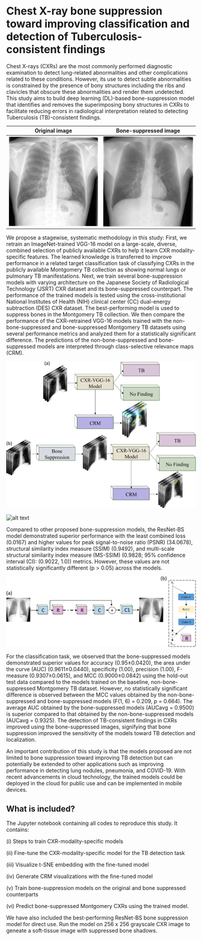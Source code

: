 # Chest X-ray bone suppression toward improving classification and detection of Tuberculosis-consistent findings

Chest X-rays (CXRs) are the most commonly performed diagnostic examination to detect lung-related abnormalities and other complications related to these conditions. However, its use to detect subtle abnormalities is constrained by the presence of bony structures including the ribs and clavicles that obscure these abnormalities and render them undetected. This study aims to build deep learning (DL)-based bone-suppression model that identifies and removes the superimposing bony structures in CXRs to facilitate reducing errors in radiological interpretation related to detecting Tuberculosis (TB)-consistent findings.

Original image             |  Bone-suppressed image
:-------------------------:|:-------------------------:
![Alt-Text](image027_source.png)  |  ![Alt-Text](image027_pred.png)

We propose a stagewise, systematic methodology in this study: First, we retrain an ImageNet-trained VGG-16 model on a large-scale, diverse, combined selection of publicly available CXRs to help it learn CXR modality-specific features. The learned knowledge is transferred to improve performance in a related target classification task of classifying CXRs in the publicly available Montgomery TB collection as showing normal lungs or pulmonary TB manifestations. Next, we train several bone-suppression models with varying architecture on the Japanese Society of Radiological Technology (JSRT) CXR dataset and its bone-suppressed counterpart. The performance of the trained models is tested using the cross-institutional National Institutes of Health (NIH) clinical center (CC) dual-energy subtraction (DES) CXR dataset. The best-performing model is used to suppress bones in the Montgomery TB collection. We then compare the performance of the CXR-retrained VGG-16 models trained with the non-bone-suppressed and bone-suppressed Montgomery TB datasets using several performance metrics and analyzed them for a statistically significant difference. The predictions of the non-bone-suppressed and bone-suppressed models are interpreted through class-selective relevance maps (CRM).

![alt text](striking_image.png)

![alt text](crm.png)

Compared to other proposed bone-suppression models, the ResNet-BS model demonstrated superior performance with the least combined loss (0.0167) and higher values for peak signal-to-noise ratio (PSNR) (34.0678), structural similarity index measure (SSIM) (0.9492), and multi-scale structural similarity index measure (MS-SSIM) (0.9828; 95% confidence interval (CI): (0.9022, 1.0)) metrics. However, these values are not statistically significantly different (p > 0.05) across the models. 

![alt text](ResNet-BS.png)

For the classification task, we observed that the bone-suppressed models demonstrated superior values for accuracy (0.95±0.0420), the area under the curve (AUC) (0.9611±0.0440), specificity (1.00), precision (1.00), F-measure (0.9307±0.0615), and MCC (0.9000±0.0842) using the hold-out test data compared to the models trained on the baseline, non-bone-suppressed Montgomery TB dataset. However, no statistically significant difference is observed between the MCC values obtained by the non-bone-suppressed and bone-suppressed models (F(1, 6) = 0.209, p = 0.664). The average AUC obtained by the bone-suppressed models (AUCavg = 0.9500) is superior compared to that obtained by the non-bone-suppressed models (AUCavg = 0.9325). The detection of TB-consistent findings in CXRs improved using the bone-suppressed images, signifying that bone suppression improved the sensitivity of the models toward TB detection and localization.

An important contribution of this study is that the models proposed are not limited to bone suppression toward improving TB detection but can potentially be extended to other applications such as improving performance in detecting lung nodules, pneumonia, and COVID-19. With recent advancements in cloud technology, the trained models could be deployed in the cloud for public use and can be implemented in mobile devices.

## What is included?
The Jupyter notebook containing all codes to reproduce this study. It contains:

(i) Steps to train CXR-modality-specific models

(ii) Fine-tune the CXR-modality-specific model for the TB detection task

(iii) Visualize t-SNE embedding with the fine-tuned model

(iv) Generate CRM visualizations with the fine-tuned model

(v) Train bone-suppression models on the original and bone suppressed counterparts

(vi) Predict bone-suppressed Montgomery CXRs using the trained model.

We have also included the best-performing ResNet-BS bone suppression model for direct use. Run the model on 256 x 256 grayscale CXR image to geneate a soft-tissue image with suppressed bone shadows. 


